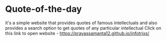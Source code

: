 # Quote-of-the-day
it's a simple website that provides quotes of famous intellectuals and also provides a search option to get quotes of any particular intellectual 
Click on this link to open website - https://prayassamanta12.github.io/infotrixs/
